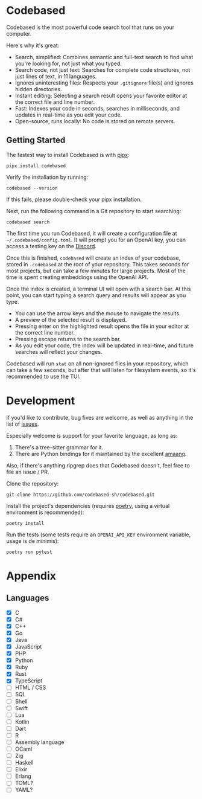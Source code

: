 # Codebased

Codebased is the most powerful code search tool that runs on your computer.

Here's why it's great:

- Search, simplified: Combines semantic and full-text search to find what you're looking for, not just what you typed.
- Search code, not just text: Searches for complete code structures, not just lines of text, in 11 languages.
- Ignores uninteresting files: Respects your `.gitignore` file(s) and ignores hidden directories.
- Instant editing: Selecting a search result opens your favorite editor at the correct file and line number.
- Fast: Indexes your code in seconds, searches in milliseconds, and updates in real-time as you edit your code.
- Open-source, runs locally: No code is stored on remote servers.

## Getting Started

The fastest way to install Codebased is with [pipx](https://github.com/pypa/pipx?tab=readme-ov-file#install-pipx):

```shell
pipx install codebased
```

Verify the installation by running:

```shell
codebased --version
```

If this fails, please double-check your pipx installation.

Next, run the following command in a Git repository to start searching:

```shell
codebased search
```

The first time you run Codebased, it will create a configuration file at `~/.codebased/config.toml`.
It will prompt you for an OpenAI key, you can access a testing key on the [Discord](https://discord.gg/cQrQCAKZ).

Once this is finished, `codebased` will create an index of your codebase, stored in `.codebased` at the root of your
repository.
This takes seconds for most projects, but can take a few minutes for large projects.
Most of the time is spent creating embeddings using the OpenAI API.

Once the index is created, a terminal UI will open with a search bar.
At this point, you can start typing a search query and results will appear as you type.

- You can use the arrow keys and the mouse to navigate the results.
- A preview of the selected result is displayed.
- Pressing enter on the highlighted result opens the file in your editor at the correct line number.
- Pressing escape returns to the search bar.
- As you edit your code, the index will be updated in real-time, and future searches will reflect your changes.

Codebased will run `stat` on all non-ignored files in your repository, which can take a few seconds, but after that
will listen for filesystem events, so it's recommended to use the TUI.

# Development

If you'd like to contribute, bug fixes are welcome, as well as anything in the list
of [issues](https://github.com/codebased-sh/codebased/issues).

Especially welcome is support for your favorite language, as long as:

1. There's a tree-sitter grammar for it.
2. There are Python bindings for it maintained by the excellent [amaanq](https://pypi.org/user/amaanq/).

Also, if there's anything ripgrep does that Codebased doesn't, feel free to file an issue / PR.

Clone the repository:

```shell
git clone https://github.com/codebased-sh/codebased.git
```

Install the project's dependencies (requires [poetry](https://python-poetry.org), using a virtual environment is
recommended):

```shell
poetry install
```

Run the tests (some tests require an `OPENAI_API_KEY` environment variable, usage is de minimis):

```shell
poetry run pytest
```

# Appendix

## Languages

- [X] C
- [X] C#
- [X] C++
- [X] Go
- [X] Java
- [X] JavaScript
- [X] PHP
- [X] Python
- [X] Ruby
- [X] Rust
- [X] TypeScript
- [ ] HTML / CSS
- [ ] SQL
- [ ] Shell
- [ ] Swift
- [ ] Lua
- [ ] Kotlin
- [ ] Dart
- [ ] R
- [ ] Assembly language
- [ ] OCaml
- [ ] Zig
- [ ] Haskell
- [ ] Elixir
- [ ] Erlang
- [ ] TOML?
- [ ] YAML?